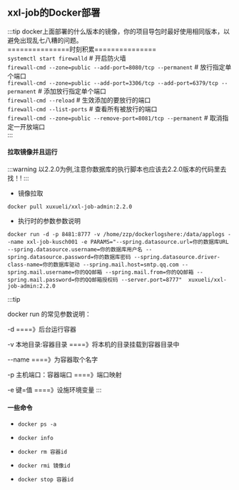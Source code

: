 ## xxl-job的Docker部署
:::tip
docker上面部署的什么版本的镜像，你的项目导包时最好使用相同版本，以避免出现乱七八糟的问题。  
===============时刻积累===============  
`systemctl start firewalld`   # 开启防火墙  
`firewall-cmd --zone=public --add-port=8080/tcp --permanent`   # 放行指定单个端口  
`firewall-cmd --zone=public --add-port=3306/tcp --add-port=6379/tcp --permanent`    # 添加放行指定单个端口  
`firewall-cmd --reload`       # 生效添加的要放行的端口  
`firewall-cmd --list-ports`   # 查看所有被放行的端口  
`firewall-cmd --zone=public --remove-port=8081/tcp --permanent`   # 取消指定一开放端口  
:::

#### 拉取镜像并且运行

:::warning
以2.2.0为例,注意你数据库的执行脚本也应该去2.2.0版本的代码里去找！!
:::

- 镜像拉取

```
docker pull xuxueli/xxl-job-admin:2.2.0
```

- 执行时的参数参数说明

```
docker run -d -p 8481:8777 -v /home/zzp/dockerlogshere:/data/applogs --name xxl-job-kusch001 -e PARAMS="--spring.datasource.url=你的数据库URL --spring.datasource.username=你的数据库用户名 --spring.datasource.password=你的数据库密码 --spring.datasource.driver-class-name=你的数据库驱动 --spring.mail.host=smtp.qq.com --spring.mail.username=你的QQ邮箱 --spring.mail.from=你的QQ邮箱 --spring.mail.password=你的QQ邮箱授权码 --server.port=8777"  xuxueli/xxl-job-admin:2.2.0
```

:::tip

docker run 的常见参数说明：

-d  ====》后台运行容器

-v 本地目录:容器目录  ====》将本机的目录挂载到容器目录中

--name ====》为容器取个名字

-p 主机端口：容器端口 ====》端口映射

-e 键=值 ====》设施环境变量
:::

#### 一些命令

- `docker ps -a`

- `docker info`

- `docker rm 容器id`

- `docker rmi 镜像id`

- `docker stop 容器id`